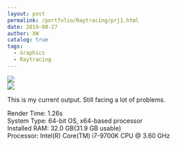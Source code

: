 ```yaml
---
layout: post
permalink: /portfolio/Raytracing/prj1.html
date: 2019-08-27
author: XW
catalog: true
tags:
  - Graphics
  - Raytracing
---
```



<div>
    <img src="{{site.url}}/portfolio/Raytracing/prj1.PNG" class="post-image" />
</div>

<div>
    <img src="{{site.url}}/portfolio/Raytracing/prj1z.PNG" class="post-image" />
</div>

This is my current output. Still facing a lot of problems.

<div>Render Time: 1.26s</div>
<div>System Type: 64-bit OS, x64-based processor</div>
<div>Installed RAM: 32.0 GB(31.9 GB usable)</div>
<div>Processor: Intel(R) Core(TM) i7-9700K CPU @ 3.60 GHz</div>


